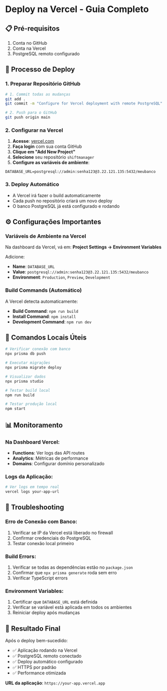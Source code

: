 # Deploy na Vercel - Guia Completo

## 📋 Pré-requisitos

1. Conta no GitHub
2. Conta na Vercel
3. PostgreSQL remoto configurado

## 🚀 Processo de Deploy

### 1. Preparar Repositório GitHub

```bash
# 1. Commit todas as mudanças
git add .
git commit -m "Configure for Vercel deployment with remote PostgreSQL"

# 2. Push para o GitHub
git push origin main
```

### 2. Configurar na Vercel

1. **Acesse**: [vercel.com](https://vercel.com)
2. **Faça login** com sua conta GitHub
3. **Clique em "Add New Project"**
4. **Selecione** seu repositório `shiftmanager`
5. **Configure as variáveis de ambiente**:

```
DATABASE_URL=postgresql://admin:senha123@3.22.121.135:5432/meubanco
```

### 3. Deploy Automático

- A Vercel irá fazer o build automaticamente
- Cada push no repositório criará um novo deploy
- O banco PostgreSQL já está configurado e rodando

## ⚙️ Configurações Importantes

### Variáveis de Ambiente na Vercel

Na dashboard da Vercel, vá em:
**Project Settings → Environment Variables**

Adicione:

- **Name**: `DATABASE_URL`
- **Value**: `postgresql://admin:senha123@3.22.121.135:5432/meubanco`
- **Environment**: `Production`, `Preview`, `Development`

### Build Commands (Automático)

A Vercel detecta automaticamente:

- **Build Command**: `npm run build`
- **Install Command**: `npm install`
- **Development Command**: `npm run dev`

## 🔧 Comandos Locais Úteis

```bash
# Verificar conexão com banco
npx prisma db push

# Executar migrações
npx prisma migrate deploy

# Visualizar dados
npx prisma studio

# Testar build local
npm run build

# Testar produção local
npm start
```

## 📊 Monitoramento

### Na Dashboard Vercel:

- **Functions**: Ver logs das API routes
- **Analytics**: Métricas de performance
- **Domains**: Configurar domínio personalizado

### Logs da Aplicação:

```bash
# Ver logs em tempo real
vercel logs your-app-url
```

## 🚨 Troubleshooting

### Erro de Conexão com Banco:

1. Verificar se IP da Vercel está liberado no firewall
2. Confirmar credenciais do PostgreSQL
3. Testar conexão local primeiro

### Build Errors:

1. Verificar se todas as dependências estão no `package.json`
2. Confirmar que `npx prisma generate` roda sem erro
3. Verificar TypeScript errors

### Environment Variables:

1. Certificar que `DATABASE_URL` está definida
2. Verificar se variável está aplicada em todos os ambientes
3. Reiniciar deploy após mudanças

## 🎯 Resultado Final

Após o deploy bem-sucedido:

- ✅ Aplicação rodando na Vercel
- ✅ PostgreSQL remoto conectado
- ✅ Deploy automático configurado
- ✅ HTTPS por padrão
- ✅ Performance otimizada

**URL da aplicação**: `https://your-app.vercel.app`
